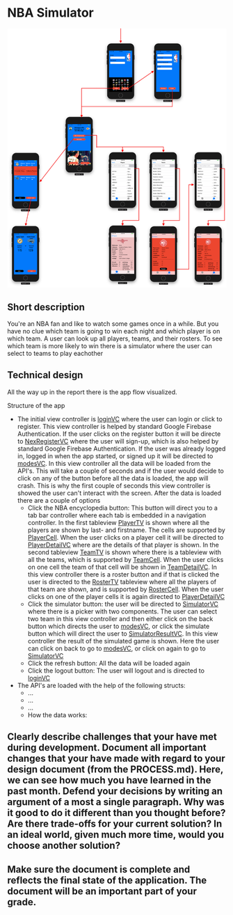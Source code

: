 # NBA Simulator
![](docs/Appflow.png)
## Short description
You're an NBA fan and like to watch some games once in a while. But you have no clue which team is going to win each night and which player is on which team. A user can look up all players, teams, and their rosters. To see which team is more likely to win there is a simulator where the user can select to teams to play eachother

## Technical design
All the way up in the report there is the app flow visualized.

Structure of the app
* The initial view controller is [loginVC](https://github.com/snellebribo98/NBA-Simulator/blob/master/NBA_Score/Login%20%26%20Register/LoginVC.swift) where the user can login or click to register. This view controller is helped by standard Google Firebase Authentication. If the user clicks on the register button it will be directe to [NexRegisterVC](https://github.com/snellebribo98/NBA-Simulator/blob/master/NBA_Score/Login%20%26%20Register/NexRegisterVC.swift) where the user will sign-up, which is also helped by standard Google Firebase Authentication. If the user was already logged in, logged in when the app started, or signed up it will be directed to [modesVC](https://github.com/snellebribo98/NBA-Simulator/blob/master/NBA_Score/modesVC.swift). In this view controller all the data will be loaded from the API's. This will take a couple of seconds and if the user would decide to click on any of the button before all the data is loaded, the app will crash. This is why the first couple of seconds this view controller is showed the user can't interact with the screen. After the data is loaded there are a couple of options
  - Click the NBA encyclopedia button: This button will direct you to a tab bar controller where each tab is embedded in a navigation controller. In the first tableview [PlayerTV](https://github.com/snellebribo98/NBA-Simulator/blob/master/NBA_Score/Current%20NBA/PlayerTV.swift) is shown where all the players are shown by last- and firstname. The cells are supported by [PlayerCell](https://github.com/snellebribo98/NBA-Simulator/blob/master/NBA_Score/Current%20NBA/PlayerCell.swift). When the user clicks on a player cell it will be directed to [PlayerDetailVC](https://github.com/snellebribo98/NBA-Simulator/blob/master/NBA_Score/Current%20NBA/PlayerDetailVC.swift) where are the details of that player is shown. In the second tableview [TeamTV](https://github.com/snellebribo98/NBA-Simulator/blob/master/NBA_Score/Current%20NBA/TeamTV.swift) is shown where there is a tableview with all the teams, which is supported by [TeamCell](https://github.com/snellebribo98/NBA-Simulator/blob/master/NBA_Score/Current%20NBA/TeamCell.swift). When the user clicks on one cell the team of that cell will be shown in [TeamDetailVC](https://github.com/snellebribo98/NBA-Simulator/blob/master/NBA_Score/Current%20NBA/TeamDetailVC.swift). In this view controller there is a roster button and if that is clicked the user is directed to the [RosterTV](https://github.com/snellebribo98/NBA-Simulator/blob/master/NBA_Score/Current%20NBA/RosterTV.swift) tableview where all the players of that team are shown, and is supported by [RosterCell](https://github.com/snellebribo98/NBA-Simulator/blob/master/NBA_Score/Current%20NBA/RosterCell.swift). When the user clicks on one of the player cells it is again directed to [PlayerDetailVC](https://github.com/snellebribo98/NBA-Simulator/blob/master/NBA_Score/Current%20NBA/PlayerDetailVC.swift)
  - Click the simulator button: the user will be directed to [SimulatorVC](https://github.com/snellebribo98/NBA-Simulator/blob/master/NBA_Score/Simulator/SimulatorVC.swift) where there is a picker with two components. The user can select two team in this view controller and then either click on the back button which directs the user to [modesVC](https://github.com/snellebribo98/NBA-Simulator/blob/master/NBA_Score/modesVC.swift), or click the simulate button which will direct the user to [SimulatorResultVC](https://github.com/snellebribo98/NBA-Simulator/blob/master/NBA_Score/Simulator/SimulatorResultVC.swift). In this view controller the result of the simulated game is shown. Here the user can click on back to go to [modesVC](https://github.com/snellebribo98/NBA-Simulator/blob/master/NBA_Score/modesVC.swift), or click on again to go to [SimulatorVC](https://github.com/snellebribo98/NBA-Simulator/blob/master/NBA_Score/Simulator/SimulatorVC.swift) 
  - Click the refresh button: All the data will be loaded again
  - Click the logout button: The user will logout and is directed to [loginVC](https://github.com/snellebribo98/NBA-Simulator/blob/master/NBA_Score/Login%20%26%20Register/LoginVC.swift)
* The API's are loaded with the help of the following structs:
  - ...
  - ...
  - ...
  - How the data works: 

## Clearly describe challenges that your have met during development. Document all important changes that your have made with regard to your design document (from the PROCESS.md). Here, we can see how much you have learned in the past month. Defend your decisions by writing an argument of a most a single paragraph. Why was it good to do it different than you thought before? Are there trade-offs for your current solution? In an ideal world, given much more time, would you choose another solution?


## Make sure the document is complete and reflects the final state of the application. The document will be an important part of your grade.


